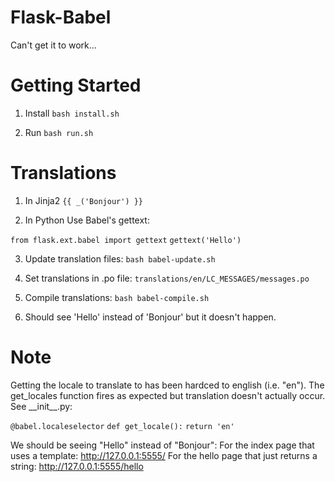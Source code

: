 # Flask-Babel
Can't get it to work...

Getting Started
===============
1. Install
`bash install.sh`

2. Run
`bash run.sh`

Translations
============
1. In Jinja2
`{{ _('Bonjour') }}`

2. In Python
 Use Babel's gettext: 

 `from flask.ext.babel import gettext`
 `gettext('Hello')`

3. Update translation files: `bash babel-update.sh`

4. Set translations in .po file: `translations/en/LC_MESSAGES/messages.po`

5. Compile translations: `bash babel-compile.sh`

6. Should see 'Hello' instead of 'Bonjour' but it doesn't happen.

Note
====
Getting the locale to translate to has been hardced to english (i.e. "en").
The get_locales function fires as expected but translation doesn't actually occur.
See \_\_init\_\_.py:

`@babel.localeselector`
`def get_locale():`
  `return 'en'`

We should be seeing "Hello" instead of "Bonjour":
For the index page that uses a template: http://127.0.0.1:5555/
For the hello page that just returns a string: http://127.0.0.1:5555/hello



